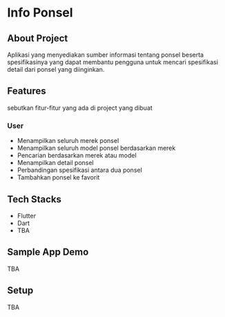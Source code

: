 # Info Ponsel

## About Project
Aplikasi yang menyediakan sumber informasi tentang ponsel beserta spesifikasinya yang dapat membantu pengguna untuk mencari spesifikasi detail dari ponsel yang diinginkan.

## Features
sebutkan fitur-fitur yang ada di project yang dibuat

### User
-	Menampilkan seluruh merek ponsel
-	Menampilkan seluruh model ponsel berdasarkan merek 
-	Pencarian berdasarkan merek atau model
-	Menampilkan detail ponsel
-	Perbandingan spesifikasi antara dua ponsel
-	Tambahkan ponsel ke favorit

## Tech Stacks
- Flutter
- Dart
- TBA

## Sample App Demo
TBA

## Setup 
TBA

